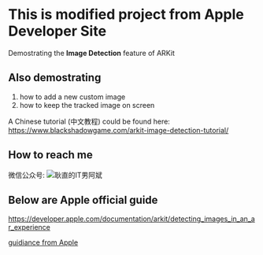 # This is modified project from Apple Developer Site

Demostrating the **Image Detection** feature of ARKit

## Also demostrating
1. how to add a new custom image
2. how to keep the tracked image on screen

A Chinese tutorial (中文教程) could be found here: 
https://www.blackshadowgame.com/arkit-image-detection-tutorial/

## How to reach me
微信公众号: 
![耿直的IT男阿斌](https://www.blackshadowgame.com/content/images/2019/06/qrcode_for_unitymvp.jpg)


## Below are Apple official guide

https://developer.apple.com/documentation/arkit/detecting_images_in_an_ar_experience

[guidiance from Apple](README_apple.md)
